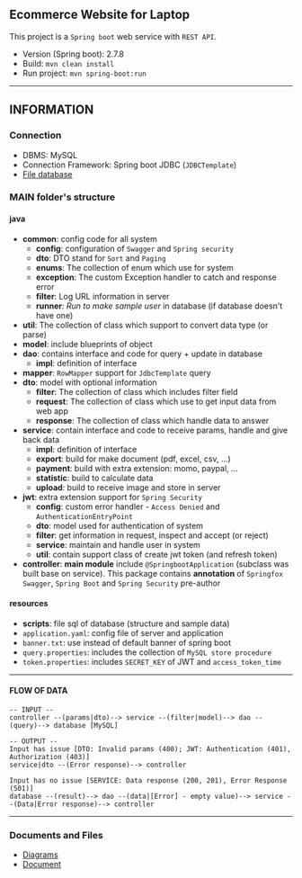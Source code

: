 ## Ecommerce Website for Laptop

This project is a `Spring boot` web service with `REST API`.

- Version (Spring boot): 2.7.8
- Build: `mvn clean install`
- Run project: `mvn spring-boot:run`

---

## INFORMATION

### Connection

- DBMS: MySQL
- Connection Framework: Spring boot JDBC (`JDBCTemplate`)
- [File database](src/main/resources/scripts)

### MAIN folder's structure

#### java

- **common**: config code for all system
    - **config**: configuration of `Swagger` and `Spring security`
    - **dto**: DTO stand for `Sort` and `Paging`
    - **enums**: The collection of enum which use for system
    - **exception**: The custom Exception handler to catch and response error
    - **filter**: Log URL information in server
    - **runner**: *Run to make sample user* in database (if database doesn't have one)
- **util**: The collection of class which support to convert data type (or parse)
- **model**: include blueprints of object
- **dao**: contains interface and code for query + update in database
    - **impl**: definition of interface
- **mapper**: `RowMapper` support for `JdbcTemplate` query
- **dto**: model with optional information
    - **filter**: The collection of class which includes filter field
    - **request**: The collection of class which use to get input data from web app
    - **response**: The collection of class which handle data to answer
- **service**: contain interface and code to receive params, handle and give back data
    - **impl**: definition of interface
    - **export**: build for make document (pdf, excel, csv, ...)
    - **payment**: build with extra extension: momo, paypal, ...
    - **statistic**: build to calculate data
    - **upload**: build to receive image and store in server
- **jwt**: extra extension support for `Spring Security`
    - **config**: custom error handler - `Access Denied` and `AuthenticationEntryPoint`
    - **dto**: model used for authentication of system
    - **filter**: get information in request, inspect and accept (or reject)
    - **service**: maintain and handle user in system
    - **util**: contain support class of create jwt token (and refresh token)
- **controller**: __main module__ include `@SpringbootApplication` (subclass was built base on service).
  This package contains **annotation** of `Springfox Swagger`, `Spring Boot` and `Spring Security` pre-author

#### resources

- **scripts**: file sql of database (structure and sample data)
- `application.yaml`: config file of server and application
- `banner.txt`: use instead of default banner of spring boot
- `query.properties`: includes the collection of `MySQL store procedure`
- `token.properties`: includes `SECRET_KEY` of JWT and `access_token_time`

---

#### FLOW OF DATA

``` 
-- INPUT --
controller --(params|dto)--> service --(filter|model)--> dao --(query)--> database [MySQL]

-- OUTPUT --
Input has issue [DTO: Invalid params (400); JWT: Authentication (401), Authorization (403)]
service|dto --(Error response)--> controller

Input has no issue [SERVICE: Data response (200, 201), Error Response (501)]
database --(result)--> dao --(data|[Error] - empty value)--> service --(Data|Error response)--> controller
```

---

### Documents and Files

- [Diagrams](https://drive.google.com/file/d/1qZTzLWsiRYUONJhafOu_H9mPP1xIWZpL/view)
- [Document](https://drive.google.com/drive/u/1/folders/1QeuA0jng2ANcQ92gs_uupGr8-Ka_bMli)
